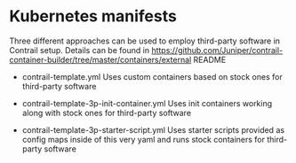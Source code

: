 # Kubernetes manifests

Three different approaches can be used to employ third-party software in Contrail setup.
Details can be found in https://github.com/Juniper/contrail-container-builder/tree/master/containers/external README

* contrail-template.yml
Uses custom containers based on stock ones for third-party software

* contrail-template-3p-init-container.yml
Uses init containers working along with stock ones for third-party software

* contrail-template-3p-starter-script.yml
Uses starter scripts provided as config maps inside of this very yaml and runs stock containers for third-party software
